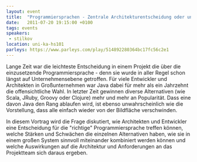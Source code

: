 ```yaml
---
layout: event
title:  "Programmiersprachen - Zentrale Architekturentscheidung oder unwichtiges Detail?"
date:   2011-07-20 19:15:00 +0100
tags: events
speakers:
 - stilkov
location: uni-ka-hs101
parleys: https://www.parleys.com/play/514892280364bc17fc56c2e1
---
```


Lange Zeit war die leichteste Entscheidung in einem Projekt die über die einzusetzende Programmiersprache - denn sie wurde in aller Regel schon längst auf Unternehmensebene getroffen. Für viele Entwickler und Architekten in Großunternehmen war Java dabei für mehr als ein Jahrzehnt die offensichtliche Wahl. In letzter Zeit gewinnen diverse Alternativen (wie Scala, JRuby, Groovy oder Clojure) mehr und mehr an Popularität. Dass eine davon Java den Rang ablaufen wird, ist ebenso unwahrscheinlich wie die Vorstellung, dass alle einfach wieder von der Bildfläche verschwinden.

In diesem Vortrag wird die Frage diskutiert, wie Architekten und Entwickler eine Entscheidung für die "richtige" Programmiersprache treffen können, welche Stärken und Schwächen die einzelnen Alternativen haben, wie sie in einem großen System sinnvoll miteinander kombiniert werden können und welche Auswirkungen auf die Architektur und Anforderungen an das Projektteam sich daraus ergeben.
